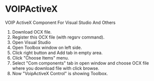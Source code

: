 # VOIPActiveX
VOIP ActiveX Component For Visual Studio And Others

1) Download OCX file.
2) Register this OCX file (with regsrv command).
3) Open Visual Studio
4) Open Toolbox window on left side.
5) Click right button and Add tab in empty area.
6) Click "Choose Items" menu.
7) Select "Com components" tab in open window and choose OCX file where you download file with click browse. 
8) Now "VoipActiveX Control" is showing Toolbox.


